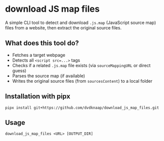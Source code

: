 # download JS map files

A simple CLI tool to detect and download `.js.map` (JavaScript source map) files from a website, then extract the original source files.

## What does this tool do?

- Fetches a target webpage
- Detects all `<script src=...>` tags
- Checks if a related `.js.map` file exists (via `sourceMappingURL` or direct guess)
- Parses the source map (if available)
- Writes the original source files (from `sourcesContent`) to a local folder

## Installation with pipx
`pipx install git+https://github.com/dvdknaap/download_js_map_files.git`

## Usage
`download_js_map_files <URL> [OUTPUT_DIR]`
